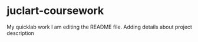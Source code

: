 # juclart-coursework
My quicklab work
I am editing the README file. Adding details about project description
